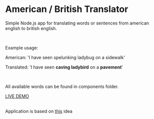 <h1>American / British Translator</h1>

<p>Simple Node.js app for translating words or sentences from american english to british english.</p>
<br>
<p>Example usage:</p>
<p>American: 'I have seen spelunking ladybug on a sidewalk'</p>
<p>Translated: 'I have seen <strong>caving ladybird</strong> on a <strong>pavement</strong>'</p>
<br>
<p>All available words can be found in components folder.</p>
<a href="http://abtranslator.herokuapp.com">LIVE DEMO</a>
<br>
<br>
<p>Application is based on <a href="https://www.freecodecamp.org/learn/quality-assurance/quality-assurance-projects/american-british-translator">this</a> idea</p>
